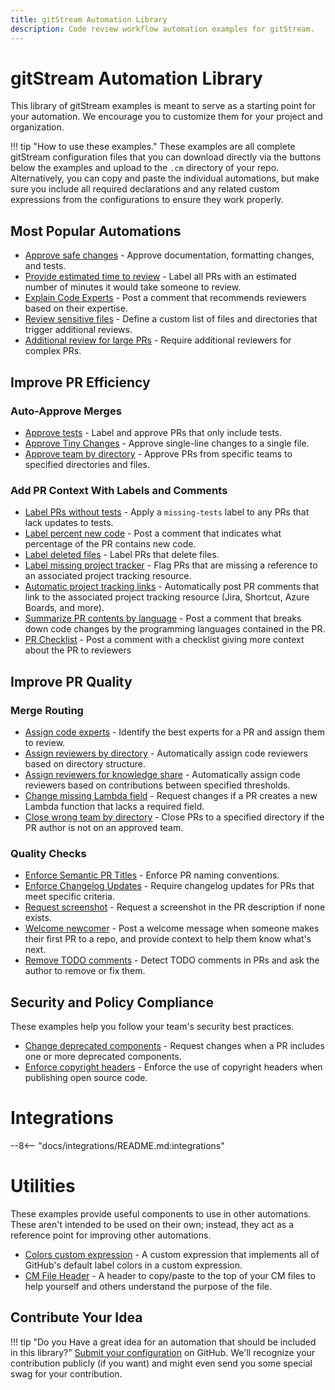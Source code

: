 ```yaml
---
title: gitStream Automation Library
description: Code review workflow automation examples for gitStream.
---
```

# gitStream Automation Library

This library of gitStream examples is meant to serve as a starting point for your automation. We encourage you to customize them for your project and organization.

!!! tip "How to use these examples."
    These examples are all complete gitStream configuration files that you can download directly via the buttons below the examples and upload to the `.cm` directory of your repo. Alternatively, you can copy and paste the individual automations, but make sure you include all required declarations and any related custom expressions from the configurations to ensure they work properly.

## Most Popular Automations

* [Approve safe changes](approve-safe-changes/README.md) - Approve documentation, formatting changes, and tests.
* [Provide estimated time to review](provide-estimated-time-to-review/README.md) - Label all PRs with an estimated number of minutes it would take someone to review.
* [Explain Code Experts](standard/explain-code-experts/README.md) - Post a comment that recommends reviewers based on their expertise. 
* [Review sensitive files](standard/review-assignment/review-sensitive-files/README.md) - Define a custom list of files and directories that trigger additional reviews.
* [Additional review for large PRs](additional-review-for-large-pr/README.md) - Require additional reviewers for complex PRs.
 
## Improve PR Efficiency
### Auto-Approve Merges

* [Approve tests](approve-tests/README.md) - Label and approve PRs that only include tests.
* [Approve Tiny Changes](approve-tiny-changes/README.md) - Approve single-line changes to a single file.
* [Approve team by directory](approve-team-by-directory/README.md) - Approve PRs from specific teams to specified directories and files.


### Add PR Context With Labels and Comments
* [Label PRs without tests](label-prs-without-tests/README.md) - Apply a `missing-tests` label to any PRs that lack updates to tests.
* [Label percent new code](percent-new-code/README.md) - Post a comment that indicates what percentage of the PR contains new code.
* [Label deleted files](label-deleted-files/README.md) - Label PRs that delete files.
* [Label missing project tracker](label-missing-project-tracker/README.md) - Flag PRs that are missing a reference to an associated project tracking resource.
* [Automatic project tracking links](standard/link-issue-tracker/README.md) - Automatically post PR comments that link to the associated project tracking resource (Jira, Shortcut, Azure Boards, and more).
* [Summarize PR contents by language](standard/summarize-language-changes/README.md) - Post a comment that breaks down code changes by the programming languages contained in the PR.
* [PR Checklist](pr-checklist-general/README.md) - Post a comment with a checklist giving more context about the PR to reviewers

## Improve PR Quality
### Merge Routing

* [Assign code experts](standard/review-assignment/assign-code-experts/README.md) - Identify the best experts for a PR and assign them to review.
* [Assign reviewers by directory](assign-reviewers-by-directory/README.md) - Automatically assign code reviewers based on directory structure.
* [Assign reviewers for knowledge share](standard/review-assignment/share-knowledge/README.md) - Automatically assign code reviewers based on contributions between specified thresholds.
* [Change missing Lambda field](change-missing-lambda-field/README.md) - Request changes if a PR creates a new Lambda function that lacks a required field.
* [Close wrong team by directory](close-wrong-team-by-directory/README.md) - Close PRs to a specified directory if the PR author is not on an approved team.

### Quality Checks
* [Enforce Semantic PR Titles](standard/enforce-pr-title/README.md) - Enforce PR naming conventions.
* [Enforce Changelog Updates](standard/review-changelog/README.md) - Require changelog updates for PRs that meet specific criteria.
* [Request screenshot](request-screenshot/README.md) - Request a screenshot in the PR description if none exists.
* [Welcome newcomer](welcome-newcomer/README.md) - Post a welcome message when someone makes their first PR to a repo, and provide context to help them know what's next.
* [Remove TODO comments](standard/review-todo-comments/README.md) - Detect TODO comments in PRs and ask the author to remove or fix them.

## Security and Policy Compliance
These examples help you follow your team's security best practices.

* [Change deprecated components](change-deprecated-components/README.md) - Request changes when a PR includes one or more deprecated components.
* [Enforce copyright headers](standard/enforce-copyright-header/README.md) - Enforce the use of copyright headers when publishing open source code.

# Integrations

--8<-- "docs/integrations/README.md:integrations"

# Utilities
These examples provide useful components to use in other automations. These aren't intended to be used on their own; instead, they act as a reference point for improving other automations.

* [Colors custom expression](utilities/colors-custom-expression/README.md) - A custom expression that implements all of GitHub's default label colors in a custom expression.
* [CM File Header](utilities/cm-header/README.md) - A header to copy/paste to the top of your CM files to help yourself and others understand the purpose of the file.


## Contribute Your Idea

!!! tip "Do you Have a great idea for an automation that should be included in this library?"
    [Submit your configuration](https://github.com/linear-b/gitStream/issues/new?assignees=&labels=new-example&template=new_automation_example.md&title=New+Example%3A+) on GitHub. We'll recognize your contribution publicly (if you want) and might even send you some special swag for your contribution. 
